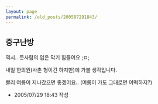 ```yaml
---
layout: page
permalink: /old_posts/200507291843/
---
```


## 중구난방


역시.. 뭇사람의 입은 막기 힘들어요 ;ㅁ;

내일 한의원(사촌 형이긴 하지만)에 가볼 생각입니다.

빨리 여름이 지나갔으면 좋겠어요.. (여름이 가도 그대로면 어떡하지?)





- 2005/07/29 18:43 작성